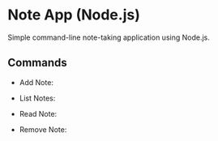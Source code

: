 # Note App (Node.js)

Simple command-line note-taking application using Node.js.

## Commands

- Add Note:

- List Notes:
- Read Note:
- Remove Note: